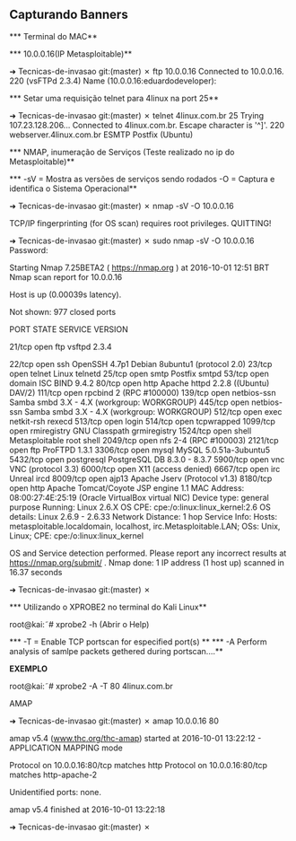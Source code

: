 ## Capturando Banners

*** Terminal do MAC**

*** 10.0.0.16(IP Metasploitable)**

➜ Tecnicas-de-invasao git:(master) ✗ ftp 10.0.0.16 Connected to 10.0.0.16. 220 (vsFTPd 2.3.4) Name (10.0.0.16:eduardodeveloper):

*** Setar uma requisição telnet para 4linux na port 25**

➜ Tecnicas-de-invasao git:(master) ✗ telnet 4linux.com.br 25 Trying 107.23.128.206... Connected to 4linux.com.br. Escape character is '^]'. 220 webserver.4linux.com.br ESMTP Postfix (Ubuntu)

*** NMAP, inumeração de Serviços (Teste realizado no ip do Metasploitable)**

*** -sV = Mostra as versões de serviços sendo rodados -O = Captura e identifica o Sistema Operacional**

➜ Tecnicas-de-invasao git:(master) ✗ nmap -sV -O 10.0.0.16 

TCP/IP fingerprinting (for OS scan) requires root privileges. QUITTING! 

➜ Tecnicas-de-invasao git:(master) ✗ sudo nmap -sV -O 10.0.0.16 Password:


Starting Nmap 7.25BETA2 ( https://nmap.org ) at 2016-10-01 12:51 BRT Nmap scan report for 10.0.0.16 

Host is up (0.00039s latency). 

Not shown: 977 closed ports 

PORT STATE SERVICE VERSION 

21/tcp open ftp vsftpd 2.3.4 

22/tcp open ssh OpenSSH 4.7p1 Debian 8ubuntu1 (protocol 2.0) 
23/tcp open telnet Linux telnetd 25/tcp open smtp Postfix smtpd 
53/tcp open domain ISC BIND 9.4.2 
80/tcp open http Apache httpd 2.2.8 ((Ubuntu) DAV/2) 
111/tcp open rpcbind 2 (RPC #100000) 
139/tcp open netbios-ssn Samba smbd 3.X - 4.X (workgroup: WORKGROUP) 
445/tcp open netbios-ssn Samba smbd 3.X - 4.X (workgroup: WORKGROUP) 
512/tcp open exec netkit-rsh rexecd 
513/tcp open login 
514/tcp open tcpwrapped 
1099/tcp open rmiregistry GNU Classpath grmiregistry 
1524/tcp open shell Metasploitable root shell 
2049/tcp open nfs 2-4 (RPC #100003) 
2121/tcp open ftp ProFTPD 1.3.1 
3306/tcp open mysql MySQL 5.0.51a-3ubuntu5 
5432/tcp open postgresql PostgreSQL DB 8.3.0 - 8.3.7 
5900/tcp open vnc VNC (protocol 3.3) 
6000/tcp open X11 (access denied) 
6667/tcp open irc Unreal ircd
8009/tcp open ajp13 Apache Jserv (Protocol v1.3) 
8180/tcp open http Apache Tomcat/Coyote JSP engine 1.1 
MAC Address: 08:00:27:4E:25:19 (Oracle VirtualBox virtual NIC) 
Device type: general purpose 
Running: Linux 2.6.X 
OS CPE: cpe:/o:linux:linux_kernel:2.6 OS details: Linux 2.6.9 - 2.6.33 
Network Distance: 1 hop 
Service Info: Hosts: metasploitable.localdomain, localhost, irc.Metasploitable.LAN; OSs: Unix, Linux; CPE: cpe:/o:linux:linux_kernel

OS and Service detection performed. Please report any incorrect results at https://nmap.org/submit/ . Nmap done: 1 IP address (1 host up) scanned in 16.37 seconds 

➜ Tecnicas-de-invasao git:(master) ✗

*** Utilizando o XPROBE2 no terminal do Kali Linux**

root@kai:˜# xprobe2 -h (Abrir o Help)

*** -T = Enable TCP portscan for especified port(s) **
*** -A Perform analysis of samlpe packets gethered during portscan....**

**EXEMPLO** 

root@kai:˜# xprobe2 -A -T 80 4linux.com.br

AMAP 

➜ Tecnicas-de-invasao git:(master) ✗ amap 10.0.0.16 80 

amap v5.4 (www.thc.org/thc-amap) started at 2016-10-01 13:22:12 - APPLICATION MAPPING mode

Protocol on 10.0.0.16:80/tcp matches http Protocol on 10.0.0.16:80/tcp matches http-apache-2

Unidentified ports: none.

amap v5.4 finished at 2016-10-01 13:22:18 

➜ Tecnicas-de-invasao git:(master) ✗
